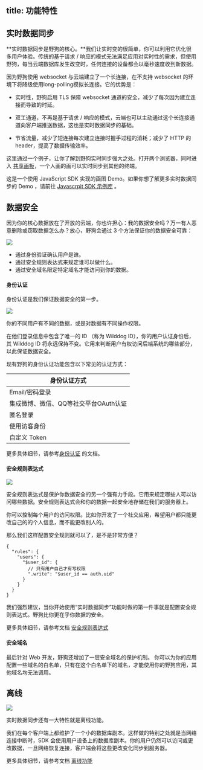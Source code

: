 title: 功能特性
---

## 实时数据同步
**实时数据同步是野狗的核心。**我们让实时变的很简单，你可以利用它优化很多用户体验。传统的基于请求 / 响应的模式无法满足应用对实时性的需求，但使用野狗，每当云端数据库发生改变时，任何连接的设备都会以毫秒速度收到新数据。

因为野狗使用 websocket 与云端建立了一个长连接，在不支持 websocket 的环境下将降级使用long-polling模拟长连接。它的优势是：

* 实时性，野狗启用 TLS 保障 websocket 通道的安全，减少了每次因为建立连接而导致的时延。

* 双工通道，不再是基于请求 / 响应的模式，云端也可以主动通过这个长连接通道向客户端推送数据，这也是实时数据同步的基础。

* 节省流量，减少了短连接每次建立连接时握手过程的消耗；减少了 HTTP 的 header，提高了数据传输效率。

这里通过一个例子，让你了解到野狗实时同步强大之处。打开两个浏览器，同时进入 [共享画板](http://drawing.wilddogapp.com/)，一个人画的画可以实时同步到其他的终端。

这是一个使用 JavaScript SDK 实现的画图 Demo。如果你想了解更多实时数据同步的 Demo ，请前往 [ Javascrpit SDK 示例库](https://www.wilddog.com/download/download-js-source) 。

## 数据安全

因为你的核心数据放在了开放的云端，你也许担心：我的数据安全吗？万一有人恶意删除或窃取数据怎么办？放心，野狗会通过 3 个方法保证你的数据安全可靠：

![](/images/protect.png)

* 通过身份验证确认用户是谁。
* 通过安全规则表达式来规定谁可以做什么。
* 通过安全域名限定特定域名才能访问到你的数据。

#### 身份认证

身份认证是我们保证数据安全的第一步。

![](/images/wilddogid.png)

你的不同用户有不同的数据，或是对数据有不同操作权限。

在他们登录信息中包含了唯一的 ID （称为 Wilddog ID），你的用户认证身份后，其 Wilddog ID 将永远保持不变。它用来判断用户有权访问后端系统的哪些部分，以此保证数据安全。

现有野狗的身份认证功能包含以下常见的认证方式：

身份认证方式                |
-------------               |
Email/密码登录                 | 
集成微博、微信、QQ等社交平台OAuth认证  |
匿名登录 | 
使用访客身份| 
自定义 Token|  

更多具体细节，请参考[身份认证](/overview/auth/introduction.html) 的文档。

#### 安全规则表达式

![](/images/rules.png)

安全规则表达式是保护你数据安全的另一个强有力手段。它用来规定哪些人可以访问哪些数据。安全规则表达式会和你的数据一起安全地存储在我们的服务器上。

你可以控制每个用户的访问权限。比如你开发了一个社交应用，希望用户都只能更改自己的的个人信息，而不能更改别人的。

那么我们这样配置安全规则就可以了，是不是非常方便？


```
{
  "rules": {
    "users": {
      "$user_id": {
        // 只有用户自己才有写权限
        ".write": "$user_id == auth.uid"
      }
    }
  }
}
```


我们强烈建议，当你开始使用“实时数据同步”功能时做的第一件事就是配置安全规则表达式。野狗比你更在乎你数据的安全。

更多具体细节，请参考文档 [安全规则表达式](/sync/rules/introduce-rule.html)


#### 安全域名

最后针对 Web 开发，野狗还增加了一层安全域名的保护机制。
你可以为你的应用配置一些域名的白名单，只有在这个白名单下的域名，才能使用你的野狗应用，其他域名均无法调用。

## 离线

![](/images/nowifi.png)

实时数据同步还有一大特性就是离线功能。

我们在每个客户端上都维护了一个小的数据库副本。这样做的特别之处就是当网络连接中断时，SDK 会使用用户设备上的数据库副本。你的用户仍然可以访问或更改数据，一旦网络恢复连接，客户端会将这些更改变化同步到服务器。

更多具体细节，请参考文档 [离线功能](sync/web/guide/offline-capabilities)

